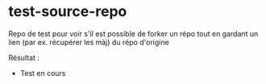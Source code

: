 # test-source-repo

Repo de test pour voir s'il est possible de forker un répo tout en gardant un lien (par ex. récupérer les màj) du répo d'origine

Résultat :
- Test en cours